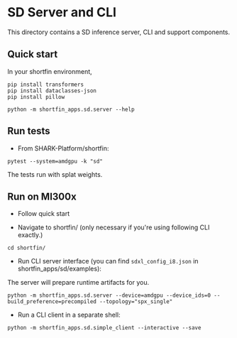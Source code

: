 # SD Server and CLI

This directory contains a SD inference server, CLI and support components.


## Quick start

In your shortfin environment,
```
pip install transformers
pip install dataclasses-json
pip install pillow

```
```
python -m shortfin_apps.sd.server --help
```

## Run tests

 - From SHARK-Platform/shortfin:
 ```
 pytest --system=amdgpu -k "sd"
 ```
 The tests run with splat weights.


## Run on MI300x

 - Follow quick start

 - Navigate to shortfin/ (only necessary if you're using following CLI exactly.)
```
cd shortfin/
```
 - Run CLI server interface (you can find `sdxl_config_i8.json` in shortfin_apps/sd/examples):

The server will prepare runtime artifacts for you.

```
python -m shortfin_apps.sd.server --device=amdgpu --device_ids=0 --build_preference=precompiled --topology="spx_single"
```

 - Run a CLI client in a separate shell:
```
python -m shortfin_apps.sd.simple_client --interactive --save
```
